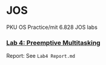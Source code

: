 # JOS
PKU OS Practice/mit 6.828 JOS labs

### [Lab 4: Preemptive Multitasking](https://pdos.csail.mit.edu/6.828/2018/labs/lab4/)
Report: See `Lab4 Report.md`
